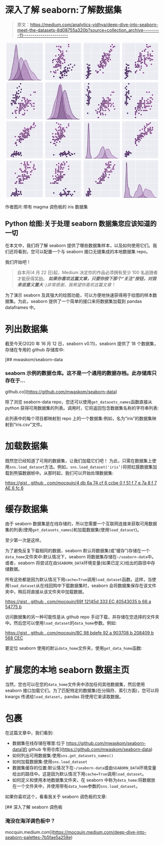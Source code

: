 # 深入了解 seaborn:了解数据集

> 原文：<https://medium.com/analytics-vidhya/deep-dive-into-seaborn-meet-the-datasets-8d08755a320b?source=collection_archive---------11----------------------->

![](img/a91a1eeb916bc24174f26ee66d6b198f.png)

作者图片:带有 magma 调色板的 iris 数据集

## Python 绘图:关于处理 seaborn 数据集您应该知道的一切

在本文中，我们将了解 seaborn 提供了哪些数据集样本，以及如何使用它们。我们还将看到，您可以配置一个与 seaborn 接口无缝集成的本地数据集 repo。

我们开始吧！

> 自本月(4 月 22 日)起，Medium 决定你的作品必须拥有至少 100 名追随者才能获得奖励。 ***如果你喜欢这篇文章，只要你按下那个“关注”按钮，对我来说意义重大*** *:)非常感谢，我希望你喜欢这篇文章！*

为了演示 seaborn 及其强大的绘图功能，可以方便地快速获得用于绘图的样本数据集。为此，seaborn 提供了一个简单的接口来将数据集加载到 pandas dataframes 中。

# 列出数据集

截至今天(2020 年 16 月 12 日，seaborn v0.11)，seaborn 提供了 18 个数据集，存储在专用的 github 存储库中:

[](https://github.com/mwaskom/seaborn-data) [## mwaskom/seaborn-data

### seaborn 示例的数据仓库。这不是一个通用的数据存档。此存储库只存在于…

github.co](https://github.com/mwaskom/seaborn-data) 

除了浏览 seaborn-data repo，您还可以使用`get_datasets_names`函数直接从 python 获得可用数据集的列表。调用时，它将返回包含数据集名称的字符串列表:

此列表中的每个项目都映射到 repo 上的一个数据集:例如，名为“iris”的数据集映射到“iris.csv”文件。

# 加载数据集

既然您已经知道了可用的数据集，让我们加载它们吧！
为此，只需在数据集上使用`sns.load_dataset`方法。例如，`sns.load_dataset('iris’)`将把虹膜数据集加载到熊猫数据帧中。从那时起，我们可以开始处理数据集:

[https://gist . github . com/mocquin/4 db 6a 74 cf 6 ccbe 0 f 51 f 7 e 7a 8 f 7 AE 6 fc 6](https://gist.github.com/mocquin/4db6a74cf6ccbe0f51f7e7a8f7ae6fc6)

# 缓存数据集

由于 seaborn 数据集是在线存储的，所以您需要一个互联网连接来获取可用数据集的列表(使用`get_datasets_names`)和加载数据集(使用`load_dataset`)。

至少第一次是这样。

为了避免反复下载相同的数据，seaborn 默认将数据集(或“缓存”)存储在一个`data_home`文件夹中:默认情况下，seaborn 将数据集存储在`~/seaborn-data`中。或者，seaborn 将尝试在由`SEABORN_DATA`环境变量(如果已定义)给出的路径中存储数据。

所有这些都是因为默认情况下用`cache=True`调用`load_dataset`函数。这样，当使用`load_dataset`从在线回购中下载数据集时，seaborn 会将数据集保存在该文件夹中，稍后将直接从该文件夹中加载数据。

[https://gist . github . com/mocquin/69f 12145d 333 EC 40543035 b 66 a 54775 b](https://gist.github.com/mocquin/69f12145d333ec40543035b66a54775b)

访问数据集的另一种可能性是从 github repo 手动下载，并存储在您选择的文件夹中。然后您可以使用`load_dataset`的`data_home`参数。例如:

[https://gist . github . com/mocquin/BC 98 bdefe 92 a 903708 b 208409 b 568 CEC](https://gist.github.com/mocquin/bc98bdefe92a903708b208409b568cec)

要定位 seaborn 使用的默认`data_home`文件夹，使用`get_data_home`函数:

# 扩展您的本地 seaborn 数据主页

当然，您也可以在您的`data_home`文件夹中添加任何其他数据集，然后使用 seaborn 接口加载它们。为了匹配特定的数据集(在分隔符、索引方面)，您可以将 kwargs 传递给`load_dataset`，pandas 将使用它来读取数据。

# 包裹

在这篇文章中，我们看到:

*   数据集在线存储在哪里:位于 https://github.com/mwaskom/seaborn-data[的 github 专用仓库](https://github.com/mwaskom/seaborn-data)
*   如何列出可用数据集:使用`sns.get_datasets_names()`
*   如何加载数据集:使用`sns.load_dataset`
*   数据集缓存的位置:默认情况下在`~/seaborn-data`或由`SEABORN_DATA`环境变量给出的路径中。这是因为默认情况下用`cache=True`调用`load_dataset`。
*   如何定义和使用本地数据集文件夹，在 seaborn 中称为`data_home`:将数据放在一个文件夹中，并使用带有`data_home`参数的`sns.load_dataset`。

如果你喜欢这个，看看我关于 seaborn 调色板的文章:

[](https://mocquin.medium.com/deep-dive-into-seaborn-palettes-7b5fae5a258e) [## 深入了解 seaborn 调色板

### 淹没在海洋调色板中？

mocquin.medium.com](https://mocquin.medium.com/deep-dive-into-seaborn-palettes-7b5fae5a258e)